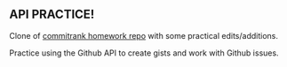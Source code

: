 ## API PRACTICE!

Clone of [commitrank homework repo](https://github.com/tiy-atl-js-june-2016/commitrank) with some practical edits/additions.

Practice using the Github API to create gists and work with Github issues.
